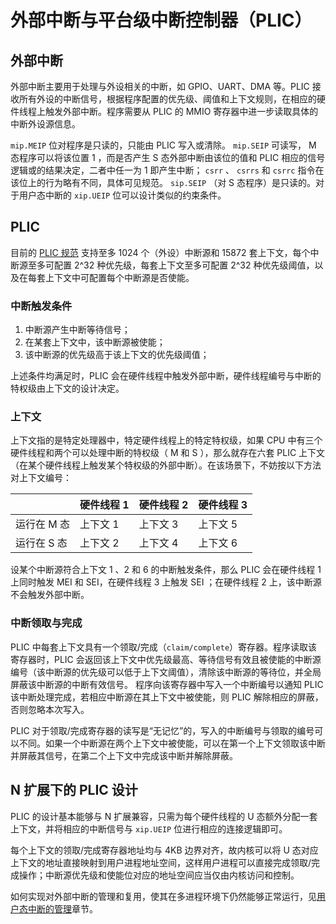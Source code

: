 # 外部中断与平台级中断控制器（PLIC）

## 外部中断

外部中断主要用于处理与外设相关的中断，如 GPIO、UART、DMA 等。PLIC 接收所有外设的中断信号，根据程序配置的优先级、阈值和上下文规则，在相应的硬件线程上触发外部中断。程序需要从 PLIC 的 MMIO 寄存器中进一步读取具体的中断外设源信息。

`mip.MEIP` 位对程序是只读的，只能由 PLIC 写入或清除。 `mip.SEIP` 可读写， M 态程序可以将该位置 1 ，而是否产生 S 态外部中断由该位的值和 PLIC 相应的信号逻辑或的结果决定，二者中任一为 1 即产生中断； `csrr` 、 `csrrs` 和 `csrrc` 指令在该位上的行为略有不同，具体可见规范。 `sip.SEIP` （对 S 态程序）是只读的。对于用户态中断的 `xip.UEIP` 位可以设计类似的约束条件。

## PLIC

目前的 [PLIC 规范](https://github.com/riscv/riscv-plic-spec/blob/master/riscv-plic.adoc) 支持至多 1024 个（外设）中断源和 15872 套上下文，每个中断源至多可配置 2^32 种优先级，每套上下文至多可配置 2^32 种优先级阈值，以及在每套上下文中可配置每个中断源是否使能。

### 中断触发条件

1. 中断源产生中断等待信号；
2. 在某套上下文中，该中断源被使能；
3. 该中断源的优先级高于该上下文的优先级阈值；

上述条件均满足时，PLIC 会在硬件线程中触发外部中断，硬件线程编号与中断的特权级由上下文的设计决定。

### 上下文

上下文指的是特定处理器中，特定硬件线程上的特定特权级，如果 CPU 中有三个硬件线程和两个可以处理中断的特权级（ M 和 S ），那么就存在六套 PLIC 上下文（在某个硬件线程上触发某个特权级的外部中断）。在该场景下，不妨按以下方法对上下文编号：

|             | 硬件线程 1 | 硬件线程 2 | 硬件线程 3 |
| ----------- | ---------- | ---------- | ---------- |
| 运行在 M 态 | 上下文 1   | 上下文 3   | 上下文 5   |
| 运行在 S 态 | 上下文 2   | 上下文 4   | 上下文 6   |

设某个中断源符合上下文 1 、2 和 6 的中断触发条件，那么 PLIC 会在硬件线程 1 上同时触发 MEI 和 SEI，在硬件线程 3 上触发 SEI ；在硬件线程 2 上，该中断源不会触发外部中断。

### 中断领取与完成

PLIC 中每套上下文具有一个领取/完成（`claim/complete`）寄存器。程序读取该寄存器时，PLIC 会返回该上下文中优先级最高、等待信号有效且被使能的中断源编号（该中断源的优先级可以低于上下文阈值），清除该中断源的等待位，并全局屏蔽该中断源的中断有效信号。
程序向该寄存器中写入一个中断编号以通知 PLIC 该中断处理完成，若相应中断源在其上下文中被使能，则 PLIC 解除相应的屏蔽，否则忽略本次写入。

PLIC 对于领取/完成寄存器的读写是“无记忆”的，写入的中断编号与领取的编号可以不同。如果一个中断源在两个上下文中被使能，可以在第一个上下文领取该中断并屏蔽其信号，在第二个上下文中完成该中断并解除屏蔽。

## N 扩展下的 PLIC 设计

PLIC 的设计基本能够与 N 扩展兼容，只需为每个硬件线程的 U 态额外分配一套上下文，并将相应的中断信号与 `xip.UEIP` 位进行相应的连接逻辑即可。

每个上下文的领取/完成寄存器地址均与 4KB 边界对齐，故内核可以将 U 态对应上下文的地址直接映射到用户进程地址空间，这样用户进程可以直接完成领取/完成操作；中断源优先级和使能位对应的地址空间应当仅由内核访问和控制。

如何实现对外部中断的管理和复用，使其在多进程环境下仍然能够正常运行，见[用户态中断的管理](ch2_6_user_trap_management.md)章节。
